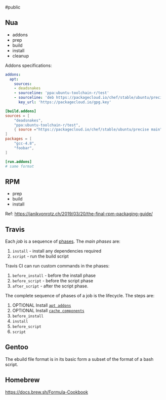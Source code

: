 #public 

## Nua

- addons
- prep
- build
- install
- cleanup


Addons specifications:

```yaml
addons:
  apt:
    sources:
    - deadsnakes
    - sourceline: 'ppa:ubuntu-toolchain-r/test'
    - sourceline: 'deb https://packagecloud.io/chef/stable/ubuntu/precise main'
      key_url: 'https://packagecloud.io/gpg.key'
```

```toml
[build.addons]
sources = [
    "deadsnakes",
    "ppa:ubuntu-toolchain-r/test",
    { source ="https://packagecloud.io/chef/stable/ubuntu/precise main". key_url = "https://packagecloud.io/gpg.key"},
]
packages = [
    "gcc-4.8",
    "foobar",
]

[run.addons]
# same format
```

## RPM

- prep
- build
- install

Ref: https://janikvonrotz.ch/2019/03/20/the-final-rpm-packaging-guide/

## Travis

Each _job_ is a sequence of [phases](https://docs.travis-ci.com/user/for-beginners/#builds-jobs-stages-and-phases). The _main phases_ are:

1.  `install` - install any dependencies required
2.  `script` - run the build script

Travis CI can run custom commands in the phases:

1.  `before_install` - before the install phase
2.  `before_script` - before the script phase
3.  `after_script` - after the script phase.

The complete sequence of phases of a job is the lifecycle. The steps are:

1.  OPTIONAL Install [`apt addons`](https://docs.travis-ci.com/user/installing-dependencies/#installing-packages-with-the-apt-addon)
2.  OPTIONAL Install [`cache components`](https://docs.travis-ci.com/user/caching)
3.  `before_install`
4.  `install`
5.  `before_script`
6.  `script`


## Gentoo

The ebuild file format is in its basic form a subset of the format of a bash script.


##  Homebrew

https://docs.brew.sh/Formula-Cookbook



